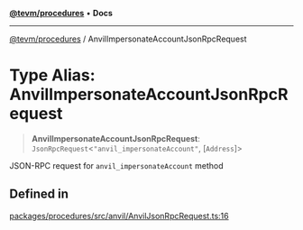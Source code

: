 [**@tevm/procedures**](../README.md) • **Docs**

***

[@tevm/procedures](../globals.md) / AnvilImpersonateAccountJsonRpcRequest

# Type Alias: AnvilImpersonateAccountJsonRpcRequest

> **AnvilImpersonateAccountJsonRpcRequest**: `JsonRpcRequest`\<`"anvil_impersonateAccount"`, [`Address`]\>

JSON-RPC request for `anvil_impersonateAccount` method

## Defined in

[packages/procedures/src/anvil/AnvilJsonRpcRequest.ts:16](https://github.com/evmts/tevm-monorepo/blob/main/packages/procedures/src/anvil/AnvilJsonRpcRequest.ts#L16)
